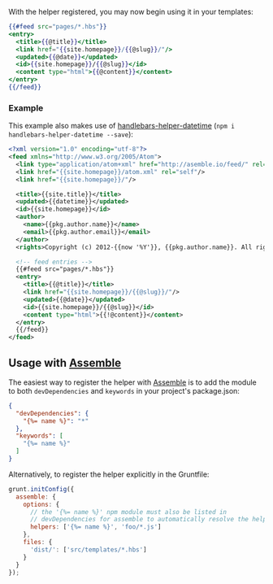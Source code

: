 With the helper registered, you may now begin using it in your templates:

```handlebars
{{#feed src="pages/*.hbs"}}
<entry>
  <title>{{@title}}</title>
  <link href="{{site.homepage}}/{{@slug}}/"/>
  <updated>{{@date}}</updated>
  <id>{{site.homepage}}/{{@slug}}</id>
  <content type="html">{{@content}}</content>
</entry>
{{/feed}}
```

### Example

This example also makes use of [handlebars-helper-datetime](https://github.com/helpers/handlebars-helper-datetime) (`npm i handlebars-helper-datetime --save`):

```xml
<?xml version="1.0" encoding="utf-8"?>
<feed xmlns="http://www.w3.org/2005/Atom">
  <link type="application/atom+xml" href="http://asemble.io/feed/" rel="self"/>
  <link href="{{site.homepage}}/atom.xml" rel="self"/>
  <link href="{{site.homepage}}/"/>

  <title>{{site.title}}</title>
  <updated>{{datetime}}</updated>
  <id>{{site.homepage}}</id>
  <author>
    <name>{{pkg.author.name}}</name>
    <email>{{pkg.author.email}}</email>
  </author>
  <rights>Copyright (c) 2012-{{now '%Y'}}, {{pkg.author.name}}. All rights reserved.</rights>

  <!-- feed entries -->
  {{#feed src="pages/*.hbs"}}
  <entry>
    <title>{{@title}}</title>
    <link href="{{site.homepage}}/{{@slug}}/"/>
    <updated>{{@date}}</updated>
    <id>{{site.homepage}}/{{@slug}}</id>
    <content type="html">{{!@content}}</content>
  </entry>
  {{/feed}}
</feed>
```

## Usage with [Assemble](http://assemble.io)

The easiest way to register the helper with [Assemble](https://github.com/assemble/assemble) is to add the module to both `devDependencies` and `keywords` in your project's package.json:

```json
{
  "devDependencies": {
    "{%= name %}": "*"
  },
  "keywords": [
    "{%= name %}"
  ]
}
```

Alternatively, to register the helper explicitly in the Gruntfile:

```javascript
grunt.initConfig({
  assemble: {
    options: {
      // the '{%= name %}' npm module must also be listed in
      // devDependencies for assemble to automatically resolve the helper
      helpers: ['{%= name %}', 'foo/*.js']
    },
    files: {
      'dist/': ['src/templates/*.hbs']
    }
  }
});
```